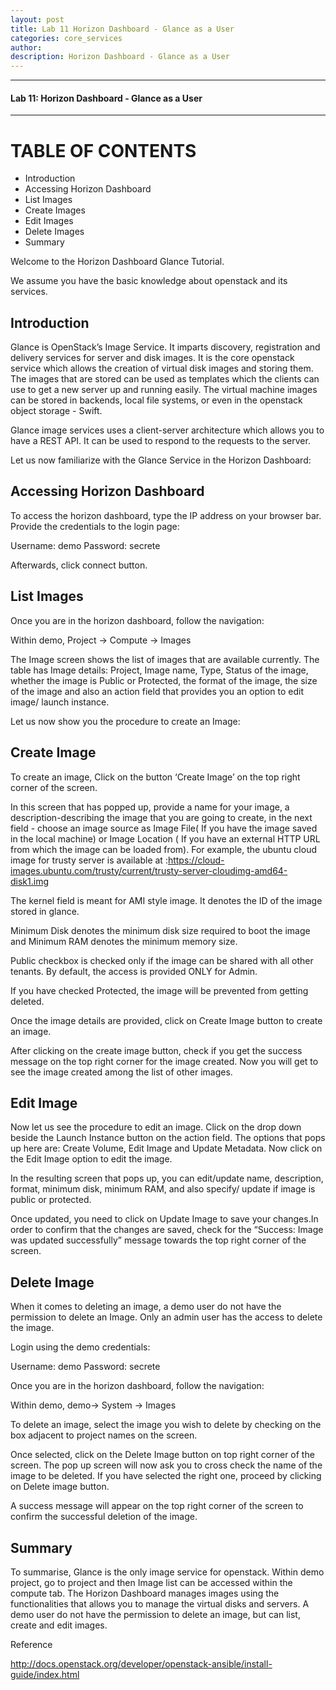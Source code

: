 ```yaml
---
layout: post
title: Lab 11 Horizon Dashboard - Glance as a User
categories: core_services
author: 
description: Horizon Dashboard - Glance as a User
---
```



* * *

#### Lab 11: Horizon Dashboard - Glance as a User #

* * *

# TABLE OF CONTENTS

* Introduction
* Accessing Horizon Dashboard
* List Images
* Create Images
* Edit Images
* Delete Images
* Summary


Welcome to the Horizon Dashboard Glance Tutorial. 

We assume you have the basic knowledge about openstack and its services.

## Introduction
Glance is OpenStack’s Image Service. It imparts discovery, registration and delivery services for server and disk images. It is the core openstack service which allows the creation of virtual disk images and storing them. The images that are stored can be used as templates which the clients can use to get a new server up and running easily. The virtual machine images can be stored in backends, local file systems, or even in the openstack object storage - Swift. 

Glance image services uses a client-server architecture which allows you to have a REST API. It can be used to respond to the requests to the server.

Let us now familiarize with the Glance Service in the Horizon Dashboard:

## Accessing Horizon Dashboard
To access the horizon dashboard, type the IP address on your browser bar. Provide the credentials to the login page:

Username: demo
Password: secrete

Afterwards, click connect button.

## List Images
Once you are in the horizon dashboard, follow the navigation: 

Within demo, Project → Compute → Images

The Image screen shows the list of images that are available currently. The table has Image details: Project, Image name, Type, Status of the image, whether the image is Public or  Protected, the format of the image, the size of the image and also an action field that provides you an option to edit image/ launch instance. 

Let us now show you the procedure to create an Image: 

## Create Image
To create an image, Click on the button ‘Create Image’ on the top right corner of the screen.

In this screen that has popped up, provide a name for your image, a description-describing the image that you are going to create, in the next field - choose an image source as Image File( If you have the image saved in the local machine) or Image Location ( If you have an external HTTP URL from which the image can be loaded from). For example, the ubuntu cloud image for trusty server is available at :https://cloud-images.ubuntu.com/trusty/current/trusty-server-cloudimg-amd64-disk1.img


The kernel field is meant for AMI style image. It denotes the ID of the image stored in glance.


Minimum Disk denotes the minimum disk size required to boot the image and Minimum RAM denotes the minimum memory size. 

Public checkbox is checked only if the image can be shared with all other tenants. By default, the access is provided ONLY for Admin.

If you have checked Protected,  the image will be prevented from getting deleted. 

Once the image details are provided, click on Create Image button to create an image.  

After clicking on the create image button, check if you get the success message on the top right corner for the image created. Now you will get to see the image created among the list of other images. 


## Edit Image
Now let us see the procedure to edit an image. Click on the drop down beside the Launch Instance button on the action field. The options that pops up here are: Create Volume, Edit Image and Update Metadata. Now click on the Edit Image option to edit the image.

In the resulting screen that pops up, you can edit/update name, description, format, minimum disk, minimum RAM, and also specify/ update if image is public or protected.

Once updated, you need to click on Update Image to save your changes.In order to confirm that the changes are saved, check for the “Success: Image was updated successfully” message towards the top right corner of the screen.

## Delete Image
When it comes to deleting an image, a demo user do not have the permission to delete an Image. Only an admin user has the access to delete the image.

Login using the demo credentials: 

Username: demo
Password: secrete

Once you are in the horizon dashboard, follow the navigation: 

Within demo, demo→ System → Images


To delete an image, select the image you wish to delete by checking on the box adjacent to project names on the screen.

Once selected, click on the Delete Image button on top right corner of the screen. The pop up screen will now ask you to cross check the name of the image to be deleted. If you have selected the right one, proceed by clicking on Delete image button.

A success message will appear on the top right corner of the screen to confirm the successful  deletion of the image.

## Summary
To summarise, Glance is the only image service for openstack. 
Within demo project, go to project and then Image list can be accessed within the compute tab. The Horizon Dashboard manages images using the functionalities that allows you to manage the virtual disks and servers. A demo user do not have the permission to delete an image, but can list, create and edit images. 

Reference

http://docs.openstack.org/developer/openstack-ansible/install-guide/index.html
